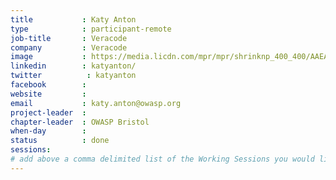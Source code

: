 ```yaml
---
title           : Katy Anton
type            : participant-remote
job-title       : Veracode
company         : Veracode
image           : https://media.licdn.com/mpr/mpr/shrinknp_400_400/AAEAAQAAAAAAAALrAAAAJDA0ZTkxYmIwLTZlMmMtNGRiNi04YTYzLTkxNmZhZjg5Y2JjOA.jpg
linkedin        : katyanton/
twitter          : katyanton
facebook        :
website         :
email           : katy.anton@owasp.org
project-leader  : 
chapter-leader  : OWASP Bristol
when-day        :
status          : done
sessions:
# add above a comma delimited list of the Working Sessions you would like to attend (use the session's title)
---
```


<!-- put more details about participant here -->
